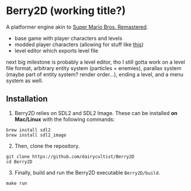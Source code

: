 # Berry2D (working title?)

A platformer engine akin to [Super Mario Bros. Remastered](https://github.com/JHDev2006/Super-Mario-Bros.-Remastered-Public).

- base game with player characters and levels
- modded player characters (allowing for stuff like [this](https://bsky.app/profile/honeyswells.bsky.social/post/3lz74rivjmk24))
- level editor which exports level file

next big milestone is probably a level editor, tho I still gotta work on a level file format, arbitrary entity system (particles + enemies), parallax system (maybe part of entity system? render order...), ending a level, and a menu system as well.

## Installation

1. Berry2D relies on SDL2 and SDL2 Image. These can be installed __on Mac/Linux__ with the following commands:

```
brew install sdl2
brew install sdl2_image
```

2. Then, clone the repository.

```
git clone https://github.com/dairycultist/Berry2D
cd Berry2D
```

3. Finally, build and run the Berry2D executable `Berry2D/build`.

```
make run
```